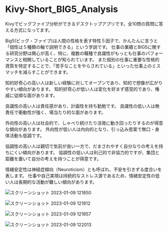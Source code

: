 # Kivy-Short_BIG5_Analysis
Kivyでビッグファイブ分析ができるデスクトップアプリです。全10問の質問に答える方式になってます。

Big5(ビッグ・ファイブ)は人間の性格を表す特性５因子で、かんたんに言うと「個性は５種類の軸で説明できる」という学説です。
仕事の業績とBIG5に関する研究分野は関心が高く、特に、複数の職種で良識性がもっとも仕事のパフォーマンスと相関していることが知られています。
また個別の仕事に重要な性格的資質を特定することで、「苦手なことをやらされている」といった仕事上のミスマッチを減らすことができます。


知的好奇心の高い人は新しい経験に対してオープンであり、知的で想像が広がりやすい傾向があります。
知的好奇心が低い人は変化を好まず感覚的であり、権威に従順な面があります。

良識性の高い人は責任感があり、計画性を持ち勤勉です。
良識性の低い人は無責任で衝動性が強く、場当たり的な面があります。

外向性の高い人は社会的で、しゃべり続けたり活発に動き回ったりするのが得意な傾向があります。
外向性が低い人は内向的となり、引っ込み思案で無口・身体活動も低調です。

協調性の高い人は親切で気前が良い一方で、だまされやすく自分なりの考えを持ちにくい傾向があります。
協調性の低い人は利己的で非協力的ですが、集団と距離を置いて自分の考えを持つことが得意です。

情緒安定性は神経症傾向（Neuroticism）とも呼ばれ、不安を引きずる度合いを表します。
仕事や自己実現は持続的なストレス源であるため、情緒安定性の低い人は長期的な活動が難しい傾向があります。


![スクリーンショット 2023-01-09 121850](https://user-images.githubusercontent.com/38849473/211236798-9916a236-47b0-41a5-be20-d0bafd4c2f0d.png)

![スクリーンショット 2023-01-09 121912](https://user-images.githubusercontent.com/38849473/211236812-9af295c9-28bf-4d0b-aecd-1c675a5e8247.png)

![スクリーンショット 2023-01-09 121957](https://user-images.githubusercontent.com/38849473/211236822-25afb98a-4cb3-4c5f-af47-bacc8f1ce476.png)

![スクリーンショット 2023-01-09 122013](https://user-images.githubusercontent.com/38849473/211236830-a0008fca-a7ed-4701-8dc4-e983dc55b072.png)
